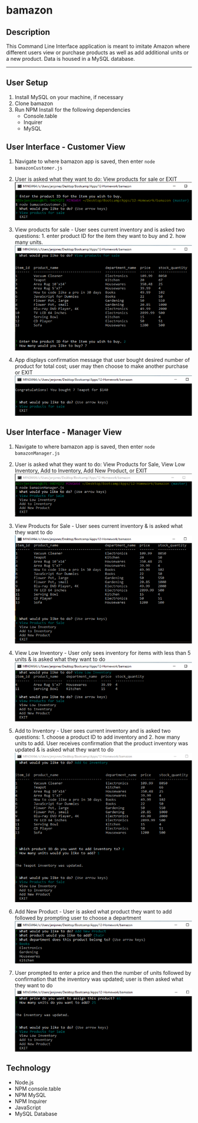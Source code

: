 # bamazon

## Description
This Command Line Interface application is meant to imitate Amazon where different users view or purchase products as well as add additional units or a new product. Data is housed in a MySQL database. 
___
## User Setup
1. Install MySQL on your machine, if necessary
2. Clone bamazon
3. Run NPM Install for the following dependencies
    * Console.table
    * Inquirer
    * MySQL

## User Interface - Customer View
1. Navigate to where bamazon app is saved, then enter `node bamazonCustomer.js`

2. User is asked what they want to do: View products for sale or EXIT
![console example](./images/customerView-start.png)

3. View products for sale - User sees current inventory and is asked two questions: 1. enter product ID for the item they want to buy and 2. how many units.
![console example](./images/customerView-buy.png)

4. App displays confirmation message that user bought desired number of product for total cost; user may then choose to make another purchase or EXIT
![console example](./images/customerView-final.png)

## User Interface - Manager View
1. Navigate to where bamazon app is saved, then enter `node bamazonManager.js`

2. User is asked what they want to do: View Products for Sale, View Low Inventory, Add to Inventory, Add New Product, or EXIT
![console example](./images/managerView-start.png)

3. View Products for Sale - User sees current inventory & is asked what they want to do
![console example](./images/managerView-inventory.png)

4. View Low Inventory - User only sees inventory for items with less than 5 units & is asked what they want to do
![console example](./images/managerView-lowInventory.png)

5. Add to Inventory - User sees current inventory and is asked two questions: 1. choose a product ID to add inventory and 2. how many units to add. User receives confirmation that the product inventory was updated & is asked what they want to do
![console example](./images/managerView-addInventory.png)

6. Add New Product - User is asked what product they want to add followed by prompting user to choose a department
![console example](./images/managerView-addProduct.png)

7. User prompted to enter a price and then the number of units followed by confirmation that the inventory was updated; user is then asked what they want to do
![console example](./images/managerView-addProduct2.png)







## Technology
* Node.js
* NPM console.table
* NPM MySQL
* NPM Inquirer
* JavaScript
* MySQL Database